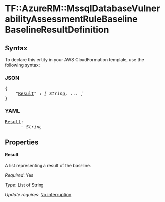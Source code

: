 # TF::AzureRM::MssqlDatabaseVulnerabilityAssessmentRuleBaseline BaselineResultDefinition

## Syntax

To declare this entity in your AWS CloudFormation template, use the following syntax:

### JSON

<pre>
{
    "<a href="#result" title="Result">Result</a>" : <i>[ String, ... ]</i>
}
</pre>

### YAML

<pre>
<a href="#result" title="Result">Result</a>: <i>
      - String</i>
</pre>

## Properties

#### Result

A list representing a result of the baseline.

_Required_: Yes

_Type_: List of String

_Update requires_: [No interruption](https://docs.aws.amazon.com/AWSCloudFormation/latest/UserGuide/using-cfn-updating-stacks-update-behaviors.html#update-no-interrupt)

